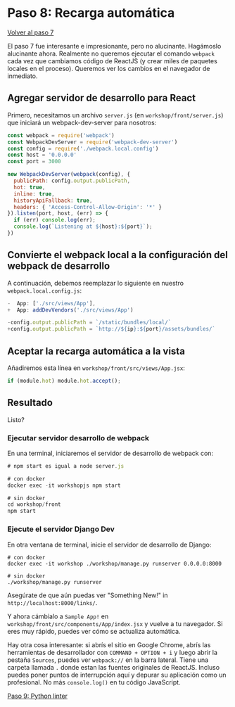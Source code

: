 # Paso 8: Recarga automática

[Volver al paso 7](/es/step7_use_the_bundle)

El paso 7 fue interesante e impresionante, pero no alucinante. Hagámoslo alucinante ahora.
Realmente no queremos ejecutar el comando `webpack` cada vez que cambiamos código de
ReactJS (y crear miles de paquetes locales en el proceso).
Queremos ver los cambios en el navegador de inmediato.

## Agregar servidor de desarrollo para React
Primero, necesitamos un archivo `server.js` (en `workshop/front/server.js`) que iniciará un webpack-dev-server para nosotros:
```javascript
const webpack = require('webpack')
const WebpackDevServer = require('webpack-dev-server')
const config = require('./webpack.local.config')
const host = '0.0.0.0'
const port = 3000

new WebpackDevServer(webpack(config), {
  publicPath: config.output.publicPath,
  hot: true,
  inline: true,
  historyApiFallback: true,
  headers: { 'Access-Control-Allow-Origin': '*' }
}).listen(port, host, (err) => {
  if (err) console.log(err);
  console.log(`Listening at ${host}:${port}`);
})
```

## Convierte el webpack local a la configuración del webpack de desarrollo
A continuación, debemos reemplazar lo siguiente en nuestro `webpack.local.config.js`:
```javascript
-  App: ['./src/views/App'],
+  App: addDevVendors('./src/views/App')

-config.output.publicPath = `/static/bundles/local/`
+config.output.publicPath = `http://${ip}:${port}/assets/bundles/`
```

## Aceptar la recarga automática a la vista
Añadiremos esta línea en `workshop/front/src/views/App.jsx`:
```javascript
if (module.hot) module.hot.accept();
```

## Resultado
Listo?

### Ejecutar servidor desarrollo de webpack
En una terminal, iniciaremos el servidor de desarrollo de webpack con:
```javascript
# npm start es igual a node server.js

# con docker
docker exec -it workshopjs npm start

# sin docker
cd workshop/front
npm start
```

### Ejecute el servidor Django Dev
En otra ventana de terminal, inicie el servidor de desarrollo de Django:
```
# con docker
docker exec -it workshop ./workshop/manage.py runserver 0.0.0.0:8000

# sin docker
./workshop/manage.py runserver
```

Asegúrate de que aún puedas ver "Something New!" in `http://localhost:8000/links/`.

Y ahora cámbialo a `Sample App!` en `workshop/front/src/components/App/index.jsx` y
vuelve a tu navegador.
Si eres muy rápido, puedes ver cómo se actualiza automática.

Hay otra cosa interesante: si abrís el sitio en Google Chrome, abrís
las herramientas de desarrollador con `COMMAND + OPTION + i` y luego abrir la pestaña `Sources`,
puedes ver `webpack://` en la barra lateral.
Tiene una carpeta llamada `.` donde estan las fuentes originales de ReactJS.
Incluso puedes poner puntos de interrupción aquí y depurar su aplicación como un profesional.
No más `console.log()` en tu código JavaScript.

[Paso 9: Python linter](/es/step9_python_linter)
